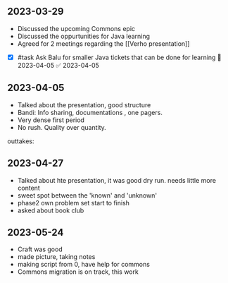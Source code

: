 ## 2023-03-29

* Discussed the upcoming Commons epic
* Discussed the oppurtunities for Java learning
* Agreed for 2 meetings regarding the [[Verho presentation]]

- [x] #task Ask Balu for smaller Java tickets that can be done for learning 📅 2023-04-05 ✅ 2023-04-05

## 2023-04-05

* Talked about the presentation, good structure
* Bandi: Info sharing, documentations , one pagers. 
* Very dense first period
* No rush. Quality over quantity. 


outtakes:

## 2023-04-27

- Talked about hte presentation, it was good dry run. needs little more content
- sweet spot between the 'known' and 'unknown'
- phase2 own problem set start to finish
 - asked about book club

## 2023-05-24

- Craft was good
- made picture, taking notes
- making script from 0, have help for commons
- Commons migration is on track, this work 